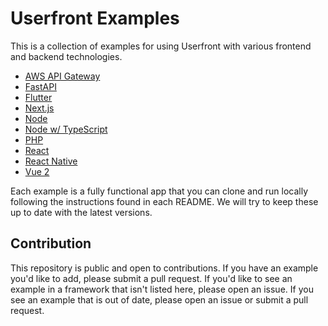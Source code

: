 # Userfront Examples

This is a collection of examples for using Userfront with various frontend and backend technologies.

- [AWS API Gateway](https://github.com/userfront/examples/tree/main/aws-api-gateway)
- [FastAPI](https://github.com/userfront/examples/tree/main/fastapi)
- [Flutter](https://github.com/userfront/examples/tree/main/flutter)
- [Next.js](https://github.com/userfront/examples/tree/main/nextjs)
- [Node](https://github.com/userfront/examples/tree/main/node)
- [Node w/ TypeScript](https://github.com/userfront/examples/tree/main/node-ts)
- [PHP](https://github.com/userfront/examples/tree/main/php)
- [React](https://github.com/userfront/examples/tree/main/react)
- [React Native](https://github.com/userfront/examples/tree/main/react-native)
- [Vue 2](https://github.com/userfront/examples/tree/main/vue2)

Each example is a fully functional app that you can clone and run locally following the instructions found in each README. We will try to keep these up to date with the latest versions.

## Contribution

This repository is public and open to contributions. If you have an example you'd like to add, please submit a pull request. If you'd like to see an example in a framework that isn't listed here, please open an issue. If you see an example that is out of date, please open an issue or submit a pull request.
